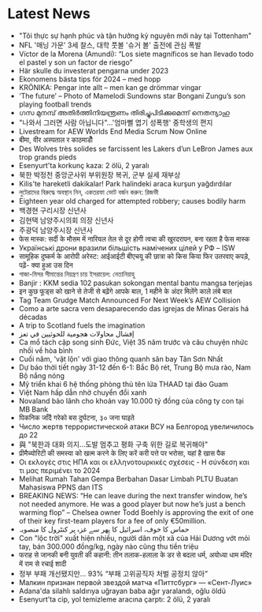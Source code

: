 # Latest News
-  "Tôi thực sự hạnh phúc và tận hưởng kỷ nguyên mới này tại Tottenham"
-  NFL '매닝 가문' 3세 찰스, 대학 풋볼 '슈거 볼' 출전에 관심 폭발
-  Víctor de la Morena (Amundi): “Los siete magníficos se han llevado todo el pastel y son un factor de riesgo”
-  Här skulle du investerat pengarna under 2023
-  Ekonomens bästa tips för 2024 – med hopp
-  KRÖNIKA: Pengar inte allt – men kan ge drömmar vingar
-  ‘The future’ – Photo of Mamelodi Sundowns star Bongani Zungu’s son playing football trends
-  ഗസ മുനമ്പ് അതിർത്തിനിയന്ത്രണം തിരിച്ചുപിടിക്കുമെന്ന് നെതന്യാഹു
-  "나와서 그러면 사람 아닙니다"…'엄마뻘 엽기 성폭행' 중학생의 편지
-  Livestream for AEW Worlds End Media Scrum Now Online
-  बीमा, वीर अस्पताल र काठमाडौँ
-  Des Wolves très solides se farcissent les Lakers d’un LeBron James aux trop grands pieds
-  Esenyurt'ta korkunç kaza: 2 ölü, 2 yaralı
-  북한 박정천 중앙군사위 부위원장 복귀, 군부 실세 재부상
-  Kilis'te hareketli dakikalar! Park halindeki araca kurşun yağdırdılar
-  লুটেরাদের বিরুদ্ধে অবস্থান নিন, একতরফা ভোট বর্জন করুন: রিজভী
-  Eighteen year old charged for attempted robbery; causes bodily harm
-  백경현 구리시장 신년사
-  김현택 남양주시의회 의장 신년사
-  주광덕 남양주시장 신년사
-  फेस मास्क: सर्दी के मौसम में नारियल तेल से दूर होगी त्वचा की खुरदरापन, बना रहता है फेस मास्क
-  Українські дрони вразили більшість намічених цілей у РФ – ISW
-  सामूहिक दुष्कर्म के आरोपी अरेस्ट: आईआईटी बीएचयू की छात्रा को किस किया फिर उतरवाए कपड़े, पढ़ें- क्या हुआ उस दिन
-  গাজা-মিসর সীমান্তের নিয়ন্ত্রণ চায় ইসরায়েল: নেতানিয়াহু
-  Banjir : KKM sedia 102 pasukan sokongan mental bantu mangsa terjejas
-  इन कुछ फूड्स को खाने से तेजी से बढ़ेंगे आपके बाल, 1 महीने के अंदर मिलेंगे काले लंबे बाल
-  Tag Team Grudge Match Announced For Next Week’s AEW Collision
-  Como a arte sacra vem desaparecendo das igrejas de Minas Gerais há décadas
-  A trip to Scotland fuels the imagination
-  إفشال محاولات هجومية للحوثيين في تعز
-  Ca mổ tách cặp song sinh Đức, Việt 35 năm trước và câu chuyện nhức nhối về hòa bình
-  Cuối năm, 'vật lộn' với giao thông quanh sân bay Tân Sơn Nhất
-  Dự báo thời tiết ngày 31-12 đến 6-1: Bắc Bộ rét, Trung Bộ mưa rào, Nam Bộ nắng nóng
-  Mỹ triển khai 6 hệ thống phòng thủ tên lửa THAAD tại đảo Guam
-  Việt Nam hấp dẫn nhờ chuyển đổi xanh
-  Novaland bảo lãnh cho khoản vay 10.000 tỷ đồng của công ty con tại MB Bank
-  पिकनिक जाँदै गरेको बस दुर्घटना, ३० जना घाइते
-  Число жертв террористической атаки ВСУ на Белгород увеличилось до 22
-  與 "북한과 대화 의지…도발 멈추고 평화 구축 위한 길로 복귀해야"
-  प्रीमैच्योरिटी की समस्या को खत्म करने के लिए करें करी पत्ते पर भरोसा, यहां है खास पैक
-  Οι εκλογές στις ΗΠΑ και οι ελληνοτουρκικές σχέσεις - Η σύνδεση και τι μας περιμένει το 2024
-  Melihat Rumah Tahan Gempa Berbahan Dasar Limbah PLTU Buatan Mahasiswa PPNS dan ITS
-  BREAKING NEWS: “He can leave during the next transfer window, he’s not needed anymore. He was a good player but now he’s just a bench warming flop” – Chelsea owner Todd Boehly is approving the exit of one of their key first-team players for a fee of only €50million.
-  حماس کا خوف، اسرائیل کا پھر سے غزہ پر کنٹرول کا منصوبہ
-  Con "lộc trời" xuất hiện nhiều, người dân một xã của Hải Dương vớt mỏi tay, bán 300.000 đồng/kg, ngày nào cũng thu tiền triệu
-  फराह से जानकी बनी युवती की कहानी: तीन तलाक-हलाला के डर से बदला धर्म, अयोध्या धाम मंदिर में राम से रचाई शादी
-  정부 부패 개선됐지만… 93% “부패 고위공직자 처벌 공정치 않아”
-  Малкин признан первой звездой матча «Питтсбург» — «Сент-Луис»
-  Adana'da silahlı saldırıya uğrayan baba ağır yaralandı, oğlu öldü
-  Esenyurt’ta cip, yol temizleme aracına çarptı: 2 ölü, 2 yaralı
